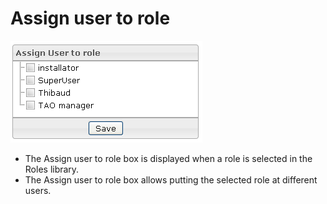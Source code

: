 <!--
parent:
    title: Manage_Roles
author:
    - 'Jérôme Bogaerts'
created_at: '2012-03-29 16:28:57'
updated_at: '2013-03-13 14:33:39'
tags:
    - 'Manage Roles'
-->

Assign user to role
===================

![](../resources/roles-assignuser.png)

-   The Assign user to role box is displayed when a role is selected in the Roles library.
-   The Assign user to role box allows putting the selected role at different users.

